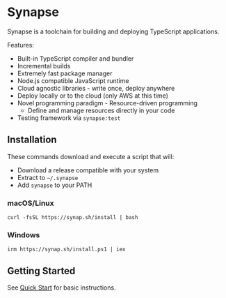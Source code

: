 # Synapse

Synapse is a toolchain for building and deploying TypeScript applications.

Features:
* Built-in TypeScript compiler and bundler
* Incremental builds
* Extremely fast package manager
* Node.js compatible JavaScript runtime
* Cloud agnostic libraries - write once, deploy anywhere
* Deploy locally or to the cloud (only AWS at this time)
* Novel programming paradigm - Resource-driven programming
    * Define and manage resources directly in your code
* Testing framework via `synapse:test`

## Installation

These commands download and execute a script that will:
* Download a release compatible with your system
* Extract to `~/.synapse`
* Add `synapse` to your PATH

### macOS/Linux
```shell
curl -fsSL https://synap.sh/install | bash
```

### Windows
```shell
irm https://synap.sh/install.ps1 | iex
```


## Getting Started

See [Quick Start](./docs/getting-started.md#quick-start) for basic instructions. 
